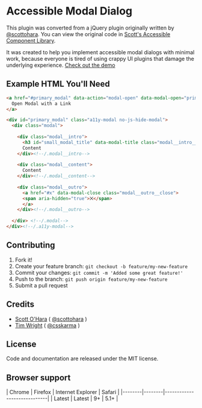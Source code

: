 # Accessible Modal Dialog

This plugin was converted from a jQuery plugin originally written by [@scottohara](https://github.com/scottaohara/). You can view the original code in [Scott's Accessible Component Library](https://github.com/scottaohara/accessible-components).

It was created to help you implement accessible modal dialogs with minimal work, because everyone is tired of using crappy UI plugins that damage the underlying experience. [Check out the demo](https://timwright12.github.io/a11y-modal/)

## Example HTML You'll Need

```html
<a href="#primary_modal" data-action="modal-open" data-modal-open="primary_modal" data-set-modal-title="Test Title">
  Open Modal with a Link
</a>

<div id="primary_modal" class="a11y-modal no-js-hide-modal">
  <div class="modal">
  
    <div class="modal__intro">
      <h3 id="small_modal_title" data-modal-title class="modal__intro__title">Modal Heading</h3>
      Content
    </div><!--/.modal__intro-->
  
    <div class="modal__content">
      Content
    </div><!--/.modal__content-->
  
    <div class="modal__outro">
      <a href="#x" data-modal-close class="modal__outro__close">
      <span aria-hidden="true">⨉</span>
      </a>
    </div><!--/.modal__outro-->
  
  </div> <!--/.modal-->
</div><!--/.a11y-modal-->
```

## Contributing

1. Fork it!
2. Create your feature branch: `git checkout -b feature/my-new-feature`
3. Commit your changes: `git commit -m 'Added some great feature!'`
4. Push to the branch: `git push origin feature/my-new-feature`
5. Submit a pull request

## Credits

- [Scott O'Hara](https://github.com/scottaohara/) ( [@scottohara](https://twitter.com/scottohara) )
- [Tim Wright](http://github.com/timwright12) ( [@csskarma](http://twitter.com/csskarma) )

## License

Code and documentation are released under the MIT license.

## Browser support

| Chrome | Firefox | Internet Explorer | Safari |
|--------|--------|-----------------------------|
| Latest | Latest  | 9+                | 5.1+   |
